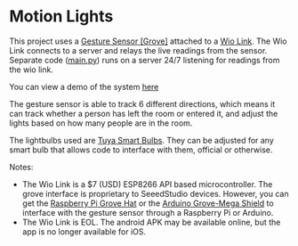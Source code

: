 # Motion Lights
This project uses a [Gesture Sensor [Grove]](https://wiki.seeedstudio.com/Grove-Gesture_v1.0/) attached to a [Wio Link](https://wiki.seeedstudio.com/Wio_Link/). The Wio Link connects to a server and relays the live readings from the sensor. Separate code ([main.py](/blob/main/main.py)) runs on a server 24/7 listening for readings from the wio link.

You can view a demo of the system [here](https://github-production-user-asset-6210df.s3.amazonaws.com/53063247/258203569-f08c90f3-39ea-4d36-9513-83d9adacc334.mp4)

The gesture sensor is able to track 6 different directions, which means it can track whether a person has left the room or entered it, and adjust the lights based on how many people are in the room.

The lightbulbs used are [Tuya Smart Bulbs](https://expo.tuya.com/product/1075067). They can be adjusted for any smart bulb that allows code to interface with them, official or otherwise.

Notes:
- The Wio Link is a $7 (USD) ESP8266 API based microcontroller. The grove interface is proprietary to SeeedStudio devices. However, you can get the [Raspberry Pi Grove Hat](https://wiki.seeedstudio.com/Grove_Base_Hat_for_Raspberry_Pi/) or the [Arduino Grove-Mega Shield](https://wiki.seeedstudio.com/Grove-Mega_Shield/) to interface with the gesture sensor through a Raspberry Pi or Arduino.
- The Wio Link is EOL. The android APK may be available online, but the app is no longer available for iOS. 
